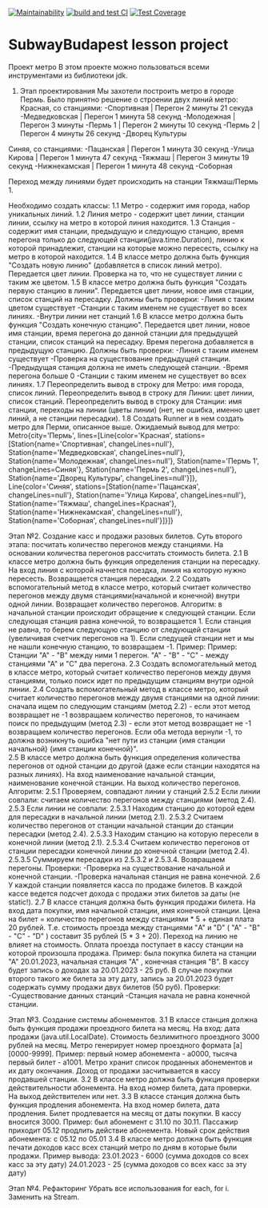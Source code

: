 [![Maintainability](https://api.codeclimate.com/v1/badges/9645dd03c6f6c6a73d68/maintainability)](https://codeclimate.com/github/Sergei-Nerobeev/subwayBudapest/maintainability)
[![build and test CI](https://github.com/Sergei-Nerobeev/subwayBudapest/actions/workflows/test.yaml/badge.svg)](https://github.com/Sergei-Nerobeev/subwayBudapest/actions/workflows/test.yaml)
[![Test Coverage](https://api.codeclimate.com/v1/badges/9645dd03c6f6c6a73d68/test_coverage)](https://codeclimate.com/github/Sergei-Nerobeev/subwayBudapest/test_coverage)
# SubwayBudapest lesson project

Проект метро
В этом проекте можно пользоваться всеми инструментами из библиотеки jdk.
1. Этап проектирования
Мы захотели построить метро в городе Пермь. Было принятно решение о строении двух линий метро:
Красная, со станциями:
-Спортивная
 | Перегон 2 минуты 21 секуда
-Медведковская
 | Перегон 1 минута 58 секунд
-Молодежная
 | Перегон 3 минуты
-Пермь 1
 | Перегон 2 минуты 10 секунд
-Пермь 2
 | Перегон 4 минуты 26 секунд
-Дворец Культуры
 
Синяя, со станциями:
-Пацанская
 | Перегон 1 минута 30 секунд
-Улица Кирова
 | Перегон 1 минута 47 секунд
-Тяжмаш
 | Перегон 3 минуты 19 секунд
-Нижнекамская
 | Перегон 1 минута 48 секунд
-Соборная

Переход между линиями будет происходить на станции Тяжмаш/Пермь 1.

Необходимо создать классы:
1.1 Метро - содержит имя города, набор уникальных линий.
1.2 Линия метро - содержит цвет линии, станции линии, ссылку на метро в которой линия находится.
1.3 Станция - содержит имя станции, предыдущую и следующую станцию, время перегона только до следующей станции(java.time.Duration), линию к которой принадлежит, станции на которые можно пересесть, ссылку на метро в которой находится.
1.4 В классе метро должна быть функция "Создать новую линию" (добавляется в список линий метро). Передается цвет линии. Проверка на то, что не существует линии с таким же цветом.
1.5 В классе метро должна быть функция "Создать первую станцию в линии". Передается цвет линии, новое имя станции, список станций на пересадку. Должны быть проверки: 
 -Линия с таким цветом существует
 -Станции с таким именем не существует во всех линиях.
 -Внутри линии нет станций
1.6 В классе метро должна быть функция "Создать конечную станцию". Передается цвет линии, новое имя станции, время перегона до данной станции для предыдущей станции, список станций на пересадку. Время перегона добавляется в предыдущую станцию. Должны быть проверки: 
 -Линия с таким именем существует
 -Проверка на существование предыдущей станции. 
 -Предыдущая станция должна не иметь следующей станции.
 -Время перегона больше 0
 -Станции с таким именем не существует во всех линиях.
1.7 Переопределить вывод в строку для Метро: имя города, список линий.
Переопределить вывод в строку для Линии: цвет линии, список станций.
Переопределить вывод в строку для Станции: имя станции, переходы на линии (цветы линии) (нет, не ошибка, именно цвет линий, а не станции пересадки).
1.8 Создать Runner и в нем создать метро для Перми, описанное выше. Ожидаемый вывод для метро:
Metro{city='Пермь', lines=[Line{color='Красная', stations=[Station{name='Спортивная', changeLines=null'}, Station{name='Медведковская', changeLines=null'}, Station{name='Молодежная', changeLines=null'}, Station{name='Пермь 1', changeLines=Синяя'}, Station{name='Пермь 2', changeLines=null'}, Station{name='Дворец Культуры', changeLines=null'}]}, Line{color='Синяя', stations=[Station{name='Пацанская', changeLines=null'}, Station{name='Улица Кирова', changeLines=null'}, Station{name='Тяжмаш', changeLines=Красная'}, Station{name='Нижнекамская', changeLines=null'}, Station{name='Соборная', changeLines=null'}]}]}
 
Этап №2. Создание касс и продажи разовых билетов. Суть второго этапа: посчитать количество перегонов между станциями. На основании количества перегонов рассчитать стоимость билета.
2.1 В классе метро должна быть функция определения станции на пересадку. На вход линия с которой начнется поездка, линия на которую нужно пересесть. Возвращается станция пересадки.
2.2 Создать вспомогательный метод в классе метро, который считает количество перегонов между двумя станциями(начальной и конечной) внутри одной линии. Возвращает количество перегонов. Алгоритм: в начальной станции происходит обращение к следующей станции. Если следующая станция равна конечной, то возвращается 1. Если станция не равна, то берем следующую станцию от следующей станции (увеличивая счетчик перегонов на 1). Если следущей станции нет и мы не нашли конечную станцию, то возвращаем -1. Пример: Пример: Станции "А" - "В" между ними 1 перегон. "А" - "В" - "С" - между станциями "А" и "С" два перегона.
2.3 Создать вспомогательный метод в классе метро, который считает количество перегонов между двумя станциями, только поиск идет по предыдущим станциям внутри одной линии.
2.4 Создать вспомогательный метод в классе метро, который считает количество перегонов между двумя станциями на одной линии: сначала ищем по следующим станциям (метод 2.2) - если этот метод возвращает не -1 возвращаем количество перегонов, то начинаем поиск по предыдущим (метод 2.3) - если этот метод возвращает не -1 возвращаем количество перегонов. Если оба метода вернули -1, то должна возникнуть ошибка "нет пути из станции {имя станции начальной} {имя станции конечной}".  
2.5 В классе метро должна быть функция определения количества перегонов от одной станции до другой (даже если станции находятся на разных линиях). На вход наименование начальной станции, наименование конечной станции. На выход количество перегонов. Алгоритм: 
	2.5.1 Проверяем, совпадают линии у станций
	2.5.2 Если линии совпали: считаем количество перегонов между станциями (метод 2.4).
	2.5.3 Если линии не совпали: 
	   2.5.3.1 Находим станцию до которой едем для пересадки в начальной линии (метод 2.1). 
	   2.5.3.2 Считаем количество перегонов от станции начальной станции до станции пересадки (метод 2.4). 
	   2.5.3.3 Находим станцию на которую пересели в конечной линии (метод 2.1). 
	   2.5.3.4 Считаем количество перегонов от станции пересадки конечной линии до конечной станции (метод 2.4). 
	   2.5.3.5 Суммируем пересадки из 2.5.3.2 и 2.5.3.4. Возвращаем перегоны.
	Проверки:
	-Проверка на существование начальной и конечной станции.
	-Проверка начальная станция не равна конечной.
2.6 У каждой станции появляется касса по продаже билетов. В каждой кассе ведется подсчет дохода с продажи этих билетов за даты (не static!).
2.7 В классе станция должнa быть функция продажи билета. На вход дата покупки, имя начальной станции, имя конечной станции. Цена на билет = количество перегонов между станциями * 5 + единая плата 20 рублей. Т.е. стоимость проезда между станциями "A" и "D" ( "A" - "B" - "C" - "D" ) составит 35 рублей (5 * 3 + 20). Переход на линию не влияет на стоимость. Оплата проезда поступает в кассу станции на которой произошла продажа. Пример: была покупка билета на станции "А" 20.01.2023, начальная станция "А" , конечная станция "B". В кассу будет запись о доходах за 20.01.2023 - 25 руб. В случае покупки второго такого же билета за эту дату, запись за 20.01.2023 будет содержать сумму продажи двух билетов (50 руб). Проверки:
-Существование данных станций
-Станция начала не равна конечной станции.  

Этап №3. Создание системы абонементов.
3.1 В классе станция должна быть функция продажи проездного билета на месяц. На вход: дата продажи (java.util.LocalDate). Стоимость безлимитного проездного 3000 рублей на месяц. Метро генерирует номер проездного формата [a][0000-9999]. Пример: первый номер абонемента - а0000, тысяча первый билет - a1001. Метро хранит список проданных абонементов и их дату окончания. Доход от продажи засчитывается в кассу продавшей станции.
3.2 В классе метро должна быть функция проверки действительности абонемента. На вход номер билета, дата проверки. На выход действителен или нет.
3.3 В классе станция должна быть функция продления абонемента. На вход номер билета, дата продления. Билет продлевается на месяц от даты покупки. В кассу вносится 3000. Пример: был абонемент с 31.10 по 30.11. Пассажир приходит 05.12 продлить действие абонемента. Новый срок действия абонемента: с 05.12 по 05.01
3.4 В классе метро должна быть функция печати доходов касс всех станций метро по дням в которые были продажи. Пример вывода: 
23.01.2023 - 6000 (сумма доходов со всех касс за эту дату)
24.01.2023 - 25 (сумма доходов со всех касс за эту дату)

Этап №4. Рефакторинг
Убрать все использования for each, for i. Заменить на Stream.
